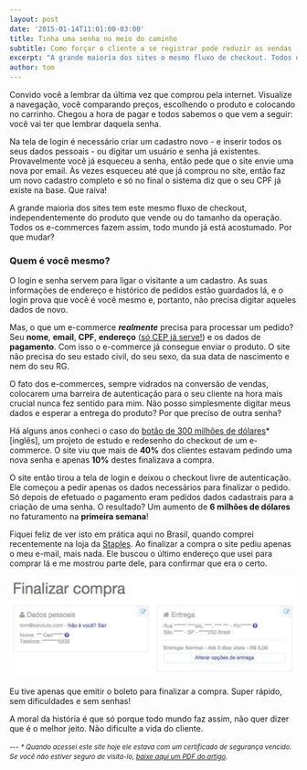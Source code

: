 ```yaml
---
layout: post
date: '2015-01-14T11:01:00-03:00'
title: Tinha uma senha no meio do caminho
subtitle: Como forçar o cliente a se registrar pode reduzir as vendas
excerpt: "A grande maioria dos sites o mesmo fluxo de checkout. Todos os e-commerces fazem assim, todo mundo já está acostumado. Por que mudar?"
author: tom
---
```

Convido você a lembrar da última vez que comprou pela internet. Visualize a navegação, você comparando preços, escolhendo o produto e colocando no carrinho. Chegou a hora de pagar e todos sabemos o que vem a seguir: você vai ter que lembrar daquela senha.

Na tela de login  é necessário criar um cadastro novo - e inserir todos os seus dados pessoais - ou digitar um usuário e senha já existentes. Provavelmente você já esqueceu a senha, então pede que o site envie uma nova por email. Às vezes esqueceu até que já comprou no site, então faz um novo cadastro completo e só no final o sistema diz que o seu CPF já existe na base. Que raiva!

A grande maioria dos sites tem este mesmo fluxo de checkout, independentemente do produto que vende ou do tamanho da operação. Todos os e-commerces fazem assim, todo mundo já está acostumado. Por que mudar?

### Quem é você mesmo?

O login e senha servem para ligar  o visitante a um cadastro. As suas informações de endereço e histórico de pedidos estão guardados lá, e o login prova que você é você mesmo e, portanto, não precisa digitar aqueles dados de novo.

Mas, o que um e-commerce **_realmente_** precisa para processar um pedido? Seu **nome**, **email**, **CPF**, **endereço** ([só CEP já serve!](http://cepfacil.com.br/)) e os dados de **pagamento**. Com isso o e-commerce já consegue enviar o produto. O site não precisa do seu estado civil, do seu sexo, da sua data de nascimento e nem do seu RG.

O fato dos e-commerces, sempre vidrados na conversão de vendas, colocarem uma barreira de autenticação para o seu cliente na hora mais crucial nunca fez sentido para mim. Não posso simplesmente digitar meus dados e esperar a  entrega do produto? Por que preciso de outra senha?

Há alguns anos conheci o caso do [botão de 300 milhões de dólares](http://www.uie.com/articles/three_hund_million_button/)* [inglês], um projeto de estudo e redesenho do checkout de um e-commerce. O site viu que mais de **40%** dos clientes estavam pedindo uma nova senha e apenas **10%** destes finalizava a compra.

O site então tirou a tela de login e deixou o checkout livre de autenticação. Ele começou a pedir apenas os dados necessários para  finalizar o pedido.  Só depois de efetuado o pagamento eram pedidos dados cadastrais para a criação de uma senha. O resultado? Um aumento de **6 milhões de dólares** no faturamento na **primeira semana**!

Fiquei feliz de ver isto em prática aqui no Brasil, quando comprei recentemente na loja da [Staples](http://www.staples.com.br/). Ao finalizar a compra o site pediu apenas o meu e-mail, mais nada. Ele buscou o último endereço que usei para comprar lá e me mostrou parte dele, para confirmar que era o certo.

![Checkout Staples](/images/tinha-uma-senha-checkout-staples.png)

Eu tive apenas que emitir o boleto para finalizar a compra. Super rápido, sem dificuldades  e sem senhas!

A moral da história é que só porque todo mundo faz assim, não quer dizer que é o melhor jeito. Não dificulte a vida do cliente.

<small>---
_* Quando acessei este site hoje ele estava com um certificado de segurança vencido. Se você não estiver seguro de visita-lo, <a href="https://s3.amazonaws.com/f.cl.ly/items/3u0x3z003S1J2u1E3121/The%20$300%20Million%20Button.pdf">baixe aqui um PDF do artigo</a>._</small>